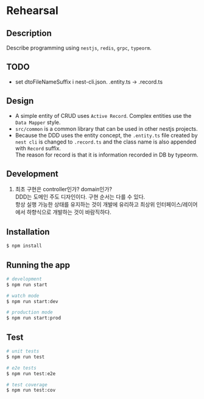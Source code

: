 # Rehearsal

## Description

Describe programming using `nestjs`, `redis`, `grpc`, `typeorm`.

## TODO

-   set dtoFileNameSuffix i nest-cli.json. .entity.ts -> .record.ts

## Design

-   A simple entity of CRUD uses `Active Record`. Complex entities use the `Data Mapper` style.
-   `src/common` is a common library that can be used in other nestjs projects.
-   Because the DDD uses the entity concept, the `.entity.ts` file created by `nest cli` is changed to `.record.ts` and the class name is also appended with `Record` suffix.<br>
    The reason for record is that it is information recorded in DB by typeorm.

## Development

1. 최초 구현은 controller인가? domain인가?\
   DDD는 도메인 주도 디자인이다. 구현 순서는 다를 수 있다. \
   항상 실행 가능한 상태를 유지하는 것이 개발에 유리하고 최상위 인터페이스/레이어에서 하향식으로 개발하는 것이 바람직하다.

## Installation

```bash
$ npm install
```

## Running the app

```bash
# development
$ npm run start

# watch mode
$ npm run start:dev

# production mode
$ npm run start:prod
```

## Test

```bash
# unit tests
$ npm run test

# e2e tests
$ npm run test:e2e

# test coverage
$ npm run test:cov
```
